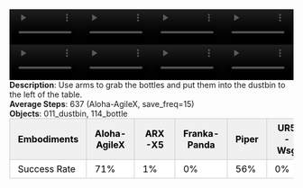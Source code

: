 <!DOCTYPE html>
<html lang="en">
<body>
    <div style="display: flex;">
        <video src="./task_video_clean/put_bottles_dustbin/aloha-agilex_head.mp4" controls loop muted autoplay style="width: 25%;"></video>
        <video src="./task_video_clean/put_bottles_dustbin/franka-panda_head.mp4" controls loop muted autoplay style="width: 25%;"></video>
        <video src="./task_video_clean/put_bottles_dustbin/ARX-X5_head.mp4" controls loop muted autoplay style="width: 25%;"></video>
        <video src="./task_video_clean/put_bottles_dustbin/ur5-wsg_head.mp4" controls loop muted autoplay style="width: 25%;"></video>
    </div>
    <div style="display: flex;">
        <video src="./task_video_clean/put_bottles_dustbin/aloha-agilex_world.mp4" controls loop muted autoplay style="width: 25%;"></video>
        <video src="./task_video_clean/put_bottles_dustbin/franka-panda_world.mp4" controls loop muted autoplay style="width: 25%;"></video>
        <video src="./task_video_clean/put_bottles_dustbin/ARX-X5_world.mp4" controls loop muted autoplay style="width: 25%;"></video>
        <video src="./task_video_clean/put_bottles_dustbin/ur5-wsg_world.mp4" controls loop muted autoplay style="width: 25%;"></video>
    </div>
    <b>Description</b>: Use arms to grab the bottles and put them into the dustbin to the left of the table.<br>
    <b>Average Steps</b>: 637 (Aloha-AgileX, save_freq=15)<br>
    <b>Objects</b>: 011_dustbin, 114_bottle<br>
    <table style="margin:0 auto;border-collapse:collapse;width:auto;min-width:180px;background-color:white;">
        <thead>
            <tr style="background:#f0f0f0;">
                <th style="border:1px solid #ccc;padding:6px 14px;color:black;">Embodiments</th>
                <th style="border:1px solid #ccc;padding:6px 14px;color:black;">Aloha-AgileX</th>
                <th style="border:1px solid #ccc;padding:6px 14px;color:black;">ARX-X5</th>
                <th style="border:1px solid #ccc;padding:6px 14px;color:black;">Franka-Panda</th>
                <th style="border:1px solid #ccc;padding:6px 14px;color:black;">Piper</th>
                <th style="border:1px solid #ccc;padding:6px 14px;color:black;">UR5-Wsg</th>
            </tr>
        </thead>
        <tbody>
            <tr style="background:white;">
                <td style="border:1px solid #ccc;padding:6px 14px;color:black;">Success Rate</td>
                <td style="border:1px solid #ccc;padding:6px 14px;color:black;">71%</td>
                <td style="border:1px solid #ccc;padding:6px 14px;color:black;">1%</td>
                <td style="border:1px solid #ccc;padding:6px 14px;color:black;">0%</td>
                <td style="border:1px solid #ccc;padding:6px 14px;color:black;">56%</td>
                <td style="border:1px solid #ccc;padding:6px 14px;color:black;">0%</td>
            </tr>
        </tbody>
    </table>
</body>
</html>
